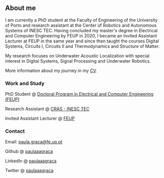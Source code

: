 ## About me

I am currently a PhD student at the Faculty of Engineering of the University of Porto and research assistant at the Center of Robotics and Autonomous Systems of INESC TEC. Having concluded my master's degree in Electrical and Computer Engineering by FEUP in 2020, I became an Invited Assistant Lecturer at FEUP in the same year and since then taught the courses Digital Systems, Circuits I, Circuits II and Thermodynamics and Structure of Matter. 

My research focuses on Underwater Acoustic Localization with special interest in Digital Systems, Signal Processing and Underwater Robotics.

More information about my journey in my [CV](https://paulaaagraca.github.io/cv.pdf).



### Work and Study

PhD Student @ [Doctoral Program in Electrical and Computer Engineering (FEUP)](https://sigarra.up.pt/feup/en/cur_geral.cur_view?pv_ano_lectivo=2020&pv_origem=CUR&pv_tipo_cur_sigla=D&pv_curso_id=682)

Research Assistant @ [CRAS - INESC TEC](https://www.inesctec.pt/en/people/paula-alexandra-graca)

Invited Assistant Lecturer @ [FEUP](https://sigarra.up.pt/feup/pt/func_geral.formview?p_codigo=609232)

### Contact

Email: paula.graca@fe.up.pt

Github @ [paulaaagraca](https://github.com/paulaaagraca)

LinkedIn @ [paulaaagraca](https://www.linkedin.com/in/paulaaagraca/)

Twitter @ [paulaaagraca](https://twitter.com/paulaaagraca)
